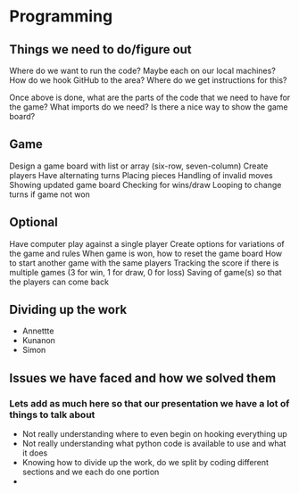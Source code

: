 # Programming

## Things we need to do/figure out
Where do we want to run the code?  Maybe each on our local machines?
How do we hook GitHub to the area?  Where do we get instructions for this?

Once above is done, what are the parts of the code that we need to have for the game?
What imports do we need?
Is there a nice way to show the game board?

## Game
Design a game board with list or array (six-row, seven-column)
Create players
Have alternating turns
Placing pieces
Handling of invalid moves
Showing updated game board
Checking for wins/draw
Looping to change turns if game not won

## Optional
Have computer play against a single player
Create options for variations of the game and rules
When game is won, how to reset the game board
How to start another game with the same players
Tracking the score if there is multiple games (3 for win, 1 for draw, 0 for loss)
Saving of game(s) so that the players can come back

## Dividing up the work
- Annettte
- Kunanon
- Simon

## Issues we have faced and how we solved them
### Lets add as much here so that our presentation we have a lot of things to talk about
- Not really understanding where to even begin on hooking everything up
- Not really understanding what python code is available to use and what it does
- Knowing how to divide up the work, do we split by coding different sections and we each do one portion
- 
